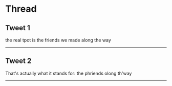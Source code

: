 # Thread

## Tweet 1

the real tpot is the friends we made along the way

---

## Tweet 2

That's actually what it stands for: the phriends olong th'way

---

